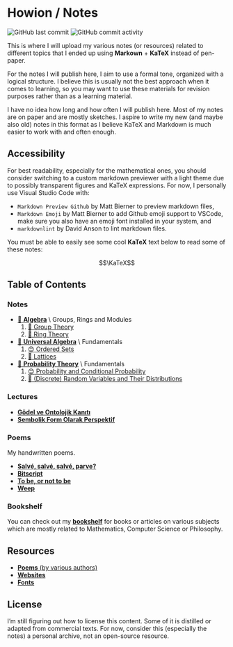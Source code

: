 # Howion / Notes

![GitHub last commit](https://img.shields.io/github/last-commit/howion/notes)
![GitHub commit activity](https://img.shields.io/github/commit-activity/w/howion/notes)

This is where I will upload my various notes (or resources) related to different topics that I ended up using **Markown** + **KaTeX** instead of pen-paper.

For the notes I will publish here, I aim to use a formal tone, organized with a logical structure. I believe this is usually not the best approach when it comes to learning, so you may want to use these materials for revision purposes rather than as a learning material.

I have no idea how long and how often I will publish here. Most of my notes are on paper and are mostly sketches. I aspire to write my new (and maybe also old) notes in this format as I believe KaTeX and Markdown is much easier to work with and often enough.

## Accessibility

For best readability, especially for the mathematical ones, you should consider switching to a custom markdown previewer with a light theme due to possibly transparent figures and KaTeX expressions. For now, I personally use Visual Studio Code with:

* `Markdown Preview Github` by Matt Bierner to preview markdown files,
* `Markdown Emoji` by Matt Bierner to add Github emoji support to VSCode, make sure you also have an emoji font installed in your system, and
* `markdownlint` by David Anson to lint markdown files.

You must be able to easily see some cool **KaTeX** text below to read some of these notes:

$$\KaTeX$$

## Table of Contents

### Notes

<!-- The indicator :anchor: means abandoned for now. -->

* [:construction: **Algebra**](./notes/abstract-algebra/00-index.md) \ Groups, Rings and Modules
    1. [:construction: Group Theory](./notes/abstract-algebra/01-group-theory/01-groups.md)
    2. [:construction: Ring Theory](./notes/abstract-algebra/02-ring-theory/01-rings.md)
* [:construction: **Universal Algebra**](./notes/universal-algebra/00-index.md) \ Fundamentals
    1. [:blush: Ordered Sets](./notes/universal-algebra/01-ordered-sets.md)
    1. [:construction: Lattices](./notes/universal-algebra/02-lattices.md)
* [:construction: **Probability Theory**](./notes/probability-theory/00-index.md) \ Fundamentals
    1. [:blush: Probability and Conditional Probability](./notes/probability-theory/01-probability-and-conditional-probability.md)
    2. [:construction: (Discrete) Random Variables and Their Distributions](./notes/probability-theory/02-discrete-random-variables-and-their-distributions.md)

<!-- * [:boom: **Experiments**](./experiments/00-index.md) that most probably won't lead anywhere. -->

### Lectures

* [**Gödel ve Ontolojik Kanıtı**](./lectures/godel-ve-ontolojik-kaniti/00-index.md)
* [**Sembolik Form Olarak Perspektif**](./lectures/sembolik-form-olarak-perspektif/00-index.md)

### Poems

My handwritten poems.

* [**Salvé, salvé, salvé, parve?**](./poems/02-salve-salve-salve-parve.md)
* [**Bitscript**](./poems/05-bitscript.md)
* [**To be, or not to be**](./poems/00-to-be-or-not-to-be.md)
* [**Weep**](./poems/04-weep.md)

### Bookshelf

You can check out my [**bookshelf**](/bookshelf/00-index.md) for books or articles on various subjects which are mostly related to Mathematics, Computer Science or Philosophy.

## Resources

* [**Poems** (by various authors)](./resources/poems/00-index.md)
* [**Websites**](./resources/websites.md)
* [**Fonts**](./resources/fonts.md)

## License

I’m still figuring out how to license this content. Some of it is distilled or adapted from commercial texts. For now, consider this (especially the notes) a personal archive, not an open-source resource.
